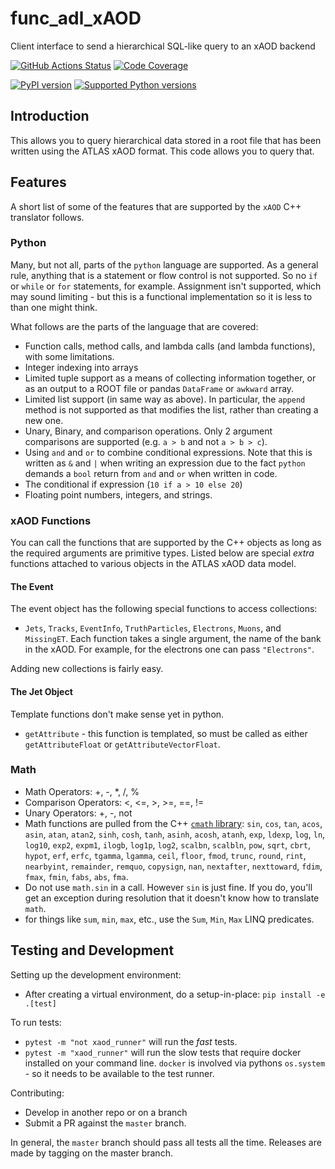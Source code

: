 # func_adl_xAOD

 Client interface to send a hierarchical SQL-like query to an xAOD backend

[![GitHub Actions Status](https://github.com/iris-hep/func_adl_xAOD/workflows/CI/CD/badge.svg)](https://github.com/iris-hep/func_adl_xAOD/actions?branch=master)
[![Code Coverage](https://codecov.io/gh/iris-hep/func_adl_xAOD/graph/badge.svg)](https://codecov.io/gh/iris-hep/func_adl_xAOD)

[![PyPI version](https://badge.fury.io/py/func-adl-xAOD.svg)](https://badge.fury.io/py/func-adl-xAOD)
[![Supported Python versions](https://img.shields.io/pypi/pyversions/func-adl-xAOD.svg)](https://pypi.org/project/func-adl-xAOD/)

## Introduction

This allows you to query hierarchical data stored in a root file that has been written using the ATLAS xAOD format.
This code allows you to query that.

## Features

A short list of some of the features that are supported by the `xAOD` C++ translator follows.

### Python

Many, but not all, parts of the `python` language are supported. As a general rule, anything that is a statement or flow control is not supported. So no `if` or `while` or `for` statements, for example. Assignment isn't supported, which may sound limiting - but this is a functional implementation so it is less to than one might think.

What follows are the parts of the language that are covered:

- Function calls, method calls, and lambda calls (and lambda functions), with some limitations.
- Integer indexing into arrays
- Limited tuple support as a means of collecting information together, or as an output to a ROOT file or pandas `DataFrame` or `awkward` array.
- Limited list support (in same way as above). In particular, the `append` method is not supported as that modifies the list, rather than creating a new one.
- Unary, Binary, and comparison operations. Only 2 argument comparisons are supported (e.g. `a > b` and not `a > b > c`).
- Using `and` and `or` to combine conditional expressions. Note that this is written as `&` and `|` when writing an expression due to the fact `python` demands a `bool` return from `and` and `or` when written in code.
- The conditional if expression (`10 if a > 10 else 20`)
- Floating point numbers, integers, and strings.

### xAOD Functions

You can call the functions that are supported by the C++ objects as long as the required arguments are primitive types. Listed below are special _extra_ functions attached to various objects in the ATLAS xAOD data model.

#### The Event

The event object has the following special functions to access collections:

- `Jets`, `Tracks`, `EventInfo`, `TruthParticles`, `Electrons`, `Muons`, and `MissingET`. Each function takes a single argument, the name of the bank in the xAOD. For example, for the electrons one can pass `"Electrons"`.

Adding new collections is fairly easy.

#### The Jet Object

Template functions don't make sense yet in python.

- `getAttribute` - this function is templated, so must be called as either `getAttributeFloat` or `getAttributeVectorFloat`.

### Math

- Math Operators: +, -, *, /, %
- Comparison Operators: <, <=, >, >=, ==, !=
- Unary Operators: +, -, not
- Math functions are pulled from the C++ [`cmath` library](http://www.cplusplus.com/reference/cmath/): `sin`, `cos`, `tan`, `acos`, `asin`, `atan`, `atan2`, `sinh`, `cosh`, `tanh`, `asinh`, `acosh`, `atanh`, `exp`, `ldexp`, `log`, `ln`, `log10`, `exp2`, `expm1`, `ilogb`, `log1p`, `log2`, `scalbn`, `scalbln`, `pow`, `sqrt`, `cbrt`, `hypot`, `erf`, `erfc`, `tgamma`, `lgamma`, `ceil`, `floor`, `fmod`, `trunc`, `round`, `rint`, `nearbyint`, `remainder`, `remquo`, `copysign`, `nan`, `nextafter`, `nexttoward`, `fdim`, `fmax`, `fmin`, `fabs`, `abs`, `fma`.
- Do not use `math.sin` in a call. However `sin` is just fine. If you do, you'll get an exception during resolution that it doesn't know how to translate `math`.
- for things like `sum`, `min`, `max`, etc., use the `Sum`, `Min`, `Max` LINQ predicates.

## Testing and Development

Setting up the development environment:

- After creating a virtual environment, do a setup-in-place: `pip install -e .[test]`

To run tests:

- `pytest -m "not xaod_runner"` will run the _fast_ tests.
- `pytest -m "xaod_runner"` will run the slow tests that require docker installed on your command line. `docker` is involved via pythons `os.system` - so it needs to be available to the test runner.

Contributing:

- Develop in another repo or on a branch
- Submit a PR against the `master` branch.

In general, the `master` branch should pass all tests all the time. Releases are made by tagging on the master branch.

